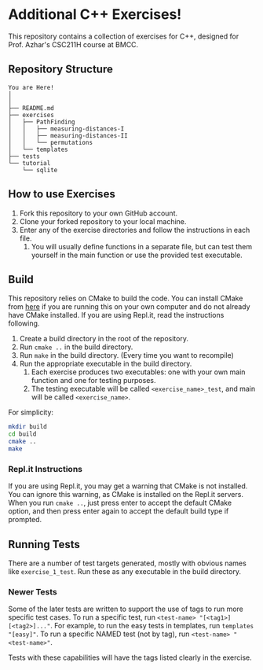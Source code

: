 # Additional C++ Exercises!
This repository contains a collection of exercises for C++, designed for Prof. Azhar's CSC211H course at BMCC.

## Repository Structure
```text
You are Here!
│
│
├── README.md
├── exercises
│   ├── PathFinding
│   │   ├── measuring-distances-I
│   │   ├── measuring-distances-II
│   │   └── permutations
│   └── templates
├── tests
└── tutorial
    └── sqlite
```
    
## How to use Exercises
1. Fork this repository to your own GitHub account.
2. Clone your forked repository to your local machine.
3. Enter any of the exercise directories and follow the instructions in each file.
   1. You will usually define functions in a separate file, but can test them yourself in the main function or use the
   provided test executable.
   
## Build
This repository relies on CMake to build the code. You can install CMake from [here](https://cmake.org/download/) if
you are running this on your own computer and do not already have CMake installed. If you are using Repl.it, read the
instructions following.

1. Create a build directory in the root of the repository.
2. Run `cmake ..` in the build directory.
3. Run `make` in the build directory. (Every time you want to recompile)
4. Run the appropriate executable in the build directory.
    1. Each exercise produces two executables: one with your own main function and one for testing purposes.
   2. The testing executable will be called `<exercise_name>_test`, and main will be called `<exercise_name>`.

For simplicity:
```bash
mkdir build
cd build
cmake ..
make
```


### Repl.it Instructions
If you are using Repl.it, you may get a warning that CMake is not installed. You can ignore this warning, as CMake is
installed on the Repl.it servers. When you run `cmake ..`, just press enter to accept the default CMake option, and
then press enter again to accept the default build type if prompted.

## Running Tests
There are a number of test targets generated, mostly with obvious names like `exercise_1_test`. Run these as any 
executable in the build directory.

### Newer Tests
Some of the later tests are written to support the use of tags to run more specific test cases.
To run a specific test, run `<test-name> "[<tag1>][<tag2>]..."`.
For example, to run the easy tests in templates, run `templates "[easy]"`.
To run a specific NAMED test (not by tag), run `<test-name> "<test-name>"`.

Tests with these capabilities will have the tags listed clearly in the exercise.
